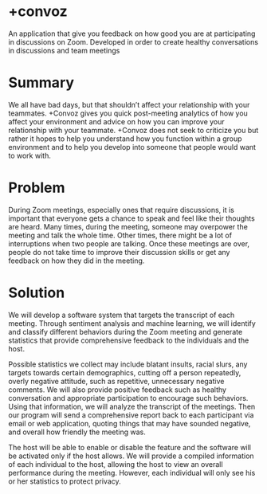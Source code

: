 # +convoz
An application that give you feedback on how good you are at participating in discussions on Zoom.
Developed in order to create healthy conversations in discussions and team meetings

# Summary
We all have bad days, but that shouldn’t affect your relationship with your teammates. +Convoz gives you quick post-meeting analytics of how you affect your environment and advice on how you can improve your relationship with your teammate. +Convoz does not seek to criticize you but rather it hopes to help you understand how you function within a group environment and to help you develop into someone that people would want to work with.   

# Problem
During Zoom meetings, especially ones that require discussions, it is important that everyone gets a chance to speak and feel like their thoughts are heard. Many times, during the meeting, someone may overpower the meeting and talk the whole time. Other times, there might be a lot of interruptions when two people are talking. Once these meetings are over, people do not take time to improve their discussion skills or get any feedback on how they did in the meeting.

# Solution
We will develop a software system that targets the transcript of each meeting. Through sentiment analysis and machine learning, we will identify and classify different behaviors during the Zoom meeting and generate statistics that provide comprehensive feedback to the individuals and the host. 

Possible statistics we collect may include blatant insults, racial slurs, any targets towards certain demographics, cutting off a person repeatedly, overly negative attitude, such as repetitive, unnecessary negative comments. We will also provide positive feedback such as healthy conversation and appropriate participation to encourage such behaviors. 
Using that information, we will analyze the transcript of the meetings. Then our program will send a comprehensive report back to each participant via email or web application, quoting things that may have sounded negative, and overall how friendly the meeting was. 

The host will be able to enable or disable the feature and the software will be activated only if the host allows. We will provide a compiled information of each individual to the host, allowing the host to view an overall performance during the meeting. However, each individual will only see his or her statistics to protect privacy. 
